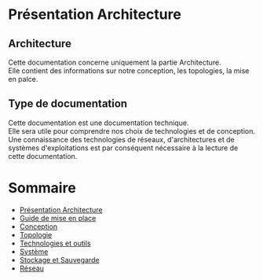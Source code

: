 # Présentation Architecture

## Architecture

Cette documentation concerne uniquement la partie Architecture.  
Elle contient des informations sur notre conception, les topologies, la mise en palce.  

## Type de documentation

Cette documentation est une documentation technique.  
Elle sera utile pour comprendre nos choix de technologies et de conception.
Une connaissance des technologies de réseaux, d'architectures et de systèmes d'exploitations est par conséquent nécessaire à la lecture de cette documentation.

# Sommaire

- [Présentation Architecture](https://c0zen.github.io/Cogeo/architecture/about/)
- [Guide de mise en place](https://c0zen.github.io/Cogeo/architecture/guide/)
- [Conception](https://c0zen.github.io/Cogeo/architecture/conception/)
- [Topologie](https://c0zen.github.io/Cogeo/architecture/topologie/)
- [Technologies et outils](https://c0zen.github.io/Cogeo/architecture/technologies/)
- [Système](https://c0zen.github.io/Cogeo/architecture/system/)
- [Stockage et Sauvegarde](https://c0zen.github.io/Cogeo/architecture/storage/)
- [Réseau](https://c0zen.github.io/Cogeo/architecture/network/)

